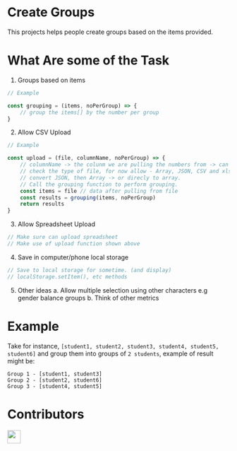 # Create Groups

This projects helps people create groups based on the items provided.


# What Are some of the Task 

1. Groups based on items 

```javascript
// Example

const grouping = (items, noPerGroup) => {
    // group the items[] by the number per group
}
```

2. Allow CSV Upload 

```javascript
// Example

const upload = (file, columnName, noPerGroup) => {
    // columnName -> the colunm we are pulling the numbers from -> can advance this in the future
    // check the type of file, for now allow - Array, JSON, CSV and xls
    // convert JSON, then Array -> or direcly to array.
    // Call the grouping function to perform grouping.
    const items = file // data after pulling from file
    const results = grouping(items, noPerGroup)
    return results
}

```

3. Allow Spreadsheet Upload 

```javascript
// Make sure can upload spreadsheet 
// Make use of upload function shown above

```

4. Save in computer/phone local storage

```javascript
// Save to local storage for sometime. (and display)
// localStorage.setItem(), etc methods

```


5. Other ideas 
    a. Allow multiple selection using other characters e.g gender balance groups
    b. Think of other metrics

# Example 


Take for instance, `[student1, student2, student3, student4, student5, student6]` and group them into groups of `2 students`, example of result might be:
```
Group 1 - [student1, student3]
Group 2 - [student2, student6]
Group 3 - [student4, student5]
```

# Contributors 

<a href="https://github.com/momi-foundation-coding/create-groups/graphs/contributors">
  <img src="https://contrib.rocks/image?repo=momi-foundation-coding/create-groups" width="30" />
</a>

